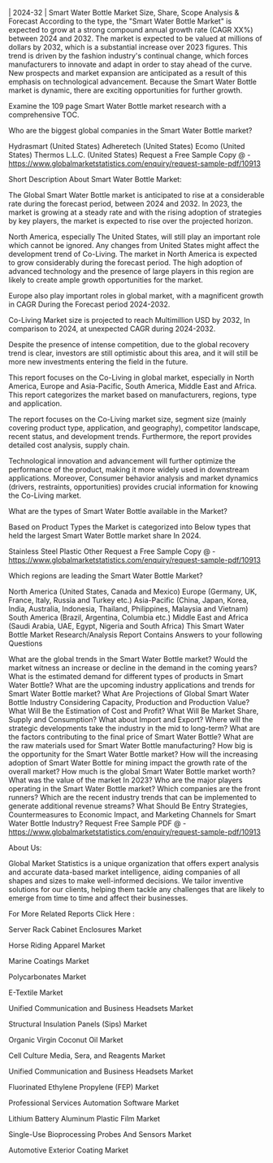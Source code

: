 | 2024-32 | Smart Water Bottle Market Size, Share, Scope Analysis & Forecast
According to the type, the "Smart Water Bottle Market" is expected to grow at a strong compound annual growth rate (CAGR XX%) between 2024 and 2032. The market is expected to be valued at millions of dollars by 2032, which is a substantial increase over 2023 figures. This trend is driven by the fashion industry's continual change, which forces manufacturers to innovate and adapt in order to stay ahead of the curve. New prospects and market expansion are anticipated as a result of this emphasis on technological advancement. Because the Smart Water Bottle market is dynamic, there are exciting opportunities for further growth.

Examine the 109 page Smart Water Bottle market research with a comprehensive TOC.

Who are the biggest global companies in the Smart Water Bottle market?


Hydrasmart (United States)
Adheretech (United States)
Ecomo (United States)
Thermos L.L.C. (United States)
Request a Free Sample Copy @ - https://www.globalmarketstatistics.com/enquiry/request-sample-pdf/10913

Short Description About Smart Water Bottle Market:

The Global Smart Water Bottle market is anticipated to rise at a considerable rate during the forecast period, between 2024 and 2032. In 2023, the market is growing at a steady rate and with the rising adoption of strategies by key players, the market is expected to rise over the projected horizon.

North America, especially The United States, will still play an important role which cannot be ignored. Any changes from United States might affect the development trend of Co-Living. The market in North America is expected to grow considerably during the forecast period. The high adoption of advanced technology and the presence of large players in this region are likely to create ample growth opportunities for the market.

Europe also play important roles in global market, with a magnificent growth in CAGR During the Forecast period 2024-2032.

Co-Living Market size is projected to reach Multimillion USD by 2032, In comparison to 2024, at unexpected CAGR during 2024-2032.

Despite the presence of intense competition, due to the global recovery trend is clear, investors are still optimistic about this area, and it will still be more new investments entering the field in the future.

This report focuses on the Co-Living in global market, especially in North America, Europe and Asia-Pacific, South America, Middle East and Africa. This report categorizes the market based on manufacturers, regions, type and application.

The report focuses on the Co-Living market size, segment size (mainly covering product type, application, and geography), competitor landscape, recent status, and development trends. Furthermore, the report provides detailed cost analysis, supply chain.

Technological innovation and advancement will further optimize the performance of the product, making it more widely used in downstream applications. Moreover, Consumer behavior analysis and market dynamics (drivers, restraints, opportunities) provides crucial information for knowing the Co-Living market.

What are the types of Smart Water Bottle available in the Market?

Based on Product Types the Market is categorized into Below types that held the largest Smart Water Bottle market share In 2024.


Stainless Steel
Plastic
Other
Request a Free Sample Copy @ - https://www.globalmarketstatistics.com/enquiry/request-sample-pdf/10913

Which regions are leading the Smart Water Bottle Market?

North America (United States, Canada and Mexico)
Europe (Germany, UK, France, Italy, Russia and Turkey etc.)
Asia-Pacific (China, Japan, Korea, India, Australia, Indonesia, Thailand, Philippines, Malaysia and Vietnam)
South America (Brazil, Argentina, Columbia etc.)
Middle East and Africa (Saudi Arabia, UAE, Egypt, Nigeria and South Africa)
This Smart Water Bottle Market Research/Analysis Report Contains Answers to your following Questions

What are the global trends in the Smart Water Bottle market? Would the market witness an increase or decline in the demand in the coming years?
What is the estimated demand for different types of products in Smart Water Bottle? What are the upcoming industry applications and trends for Smart Water Bottle market?
What Are Projections of Global Smart Water Bottle Industry Considering Capacity, Production and Production Value? What Will Be the Estimation of Cost and Profit? What Will Be Market Share, Supply and Consumption? What about Import and Export?
Where will the strategic developments take the industry in the mid to long-term?
What are the factors contributing to the final price of Smart Water Bottle? What are the raw materials used for Smart Water Bottle manufacturing?
How big is the opportunity for the Smart Water Bottle market? How will the increasing adoption of Smart Water Bottle for mining impact the growth rate of the overall market?
How much is the global Smart Water Bottle market worth? What was the value of the market In 2023?
Who are the major players operating in the Smart Water Bottle market? Which companies are the front runners?
Which are the recent industry trends that can be implemented to generate additional revenue streams?
What Should Be Entry Strategies, Countermeasures to Economic Impact, and Marketing Channels for Smart Water Bottle Industry?
Request Free Sample PDF @ - https://www.globalmarketstatistics.com/enquiry/request-sample-pdf/10913

About Us:

Global Market Statistics is a unique organization that offers expert analysis and accurate data-based market intelligence, aiding companies of all shapes and sizes to make well-informed decisions. We tailor inventive solutions for our clients, helping them tackle any challenges that are likely to emerge from time to time and affect their businesses.

For More Related Reports Click Here :

Server Rack Cabinet Enclosures Market

Horse Riding Apparel Market

Marine Coatings Market

Polycarbonates Market

E-Textile Market

Unified Communication and Business Headsets Market

Structural Insulation Panels (Sips) Market

Organic Virgin Coconut Oil Market

Cell Culture Media, Sera, and Reagents Market

Unified Communication and Business Headsets Market

Fluorinated Ethylene Propylene (FEP) Market

Professional Services Automation Software Market

Lithium Battery Aluminum Plastic Film Market

Single-Use Bioprocessing Probes And Sensors Market

Automotive Exterior Coating Market